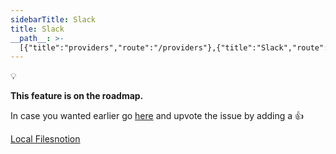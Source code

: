 ```yaml
---
sidebarTitle: Slack
title: Slack
__path__: >-
  [{"title":"providers","route":"/providers"},{"title":"Slack","route":"/providers/slack"}]
---
```


💡

**This feature is on the roadmap.**

In case you wanted earlier go [here](https://github.com/unbody-io/roadmap/issues/16) and upvote the issue by adding a 👍

[Local Files](/providers/local-files "Local Files")[notion](/providers/notion "notion")